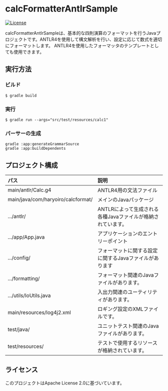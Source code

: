 # calcFormatterAntlrSample

[![License](https://img.shields.io/badge/License-Apache_2.0-blue.svg)](https://opensource.org/licenses/Apache-2.0)

calcFormatterAntlrSampleは、基本的な四則演算のフォーマットを行うJavaプロジェクトです。ANTLR4を使用して構文解析を行い、設定に応じて数式を適切にフォーマットします。
ANTLR4を使用したフォーマッタのテンプレートとしても使用できます。

## 実行方法

### ビルド

```shell
$ gradle build
```

### 実行

```shell
$ gradle run --args="src/test/resources/calc1"
```

### パーサーの生成

```shell
gradle :app:generateGrammarSource
gradle :app:buildDependents
```

## プロジェクト構成

| パス                                 | 説明                                 |
|:-----------------------------------|:-----------------------------------|
| main/antlr/Calc.g4                 | ANTLR4用の文法ファイル                     |
| main/java/com/haryoiro/calcformat/ | メインのJavaパッケージ                      |
| .../antlr/                         | ANTLRによって生成される各種Javaファイルが格納されています。 |
| .../app/App.java                   | アプリケーションのエントリーポイント                 |
| .../config/                        | フォーマットに関する設定に関するJavaファイルがあります      |
| .../formatting/                    | フォーマット関連のJavaファイルがあります。            |
| .../utils/IoUtils.java             | 入出力関連のユーティリティがあります。                |
| main/resources/log4j2.xml          | ロギング設定のXMLファイルです。                  |
| test/java/                         | ユニットテスト関連のJavaファイルがあります。           |
| test/resources/                    | テストで使用するリソースが格納されています。             |


## ライセンス

このプロジェクトはApache License 2.0に基づいています。
